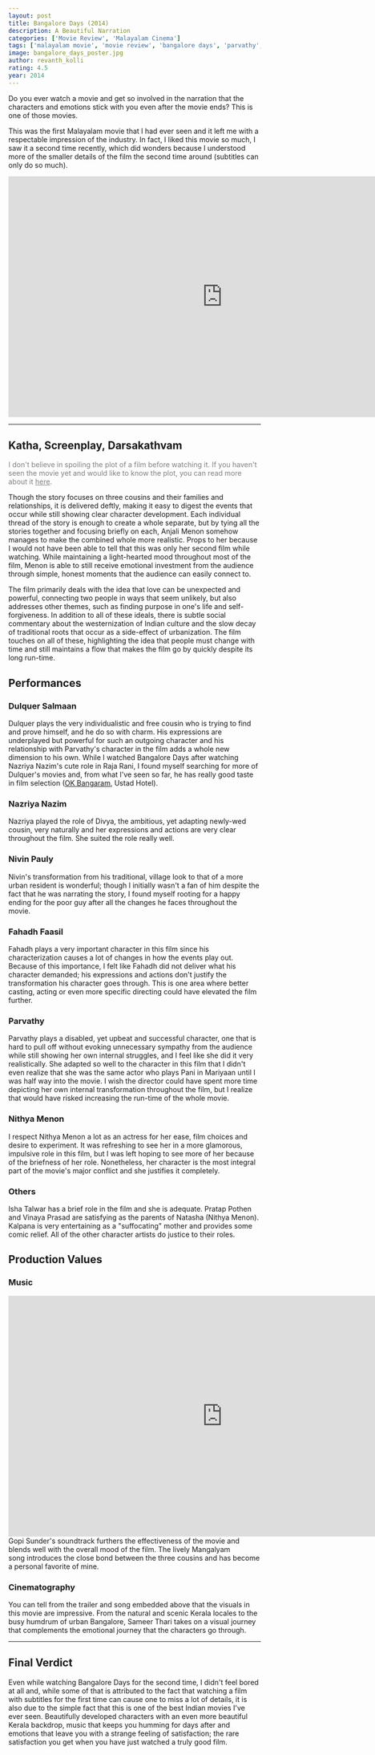 ```yaml
---
layout: post
title: Bangalore Days (2014)
description: A Beautiful Narration
categories: ['Movie Review', 'Malayalam Cinema']
tags: ['malayalam movie', 'movie review', 'bangalore days', 'parvathy', 'dulquer salmaan', 'nazriya nazim', 'fahadh faasil', 'nithya menon', 'gopi sunder', 'sameer thari', 'anjali menon']
image: bangalore_days_poster.jpg
author: revanth_kolli
rating: 4.5
year: 2014
---
```


Do you ever watch a movie and get so involved in the narration that the characters and emotions stick with you even after the movie ends? This is one of those movies.

This was the first Malayalam movie that I had ever seen and it left me with a respectable impression of the industry. In fact, I liked this movie so much, I saw it a second time recently, which did wonders because I understood more of the smaller details of the film the second time around (subtitles can only do so much).

<iframe width="853" height="480" src="https://www.youtube.com/embed/c4Li7aET3Y4" frameborder="0" allowfullscreen></iframe>

<hr />

<h2><span class="review_header">Katha, Screenplay, Darsakathvam</span></h2>
<span style="color:#808080;">I don't believe in spoiling the plot of a film before watching it. If you haven't seen the movie yet and would like to know the plot, you can read more about it <a style="color:#808080;" href="https://en.wikipedia.org/wiki/Bangalore_Days#Plot" target="_blank">here</a>.</span>

Though the story focuses on three cousins and their families and relationships, it is delivered deftly, making it easy to digest the events that occur while still showing clear character development. Each individual thread of the story is enough to create a whole separate, but by tying all the stories together and focusing briefly on each, Anjali Menon somehow manages to make the combined whole more realistic. Props to her because I would not have been able to tell that this was only her second film while watching. While maintaining a light-hearted mood throughout most of the film, Menon is able to still receive emotional investment from the audience through simple, honest moments that the audience can easily connect to.

The film primarily deals with the idea that love can be unexpected and powerful, connecting two people in ways that seem unlikely, but also addresses other themes, such as finding purpose in one's life and self-forgiveness. In addition to all of these ideals, there is subtle social commentary about the westernization of Indian culture and the slow decay of traditional roots that occur as a side-effect of urbanization. The film touches on all of these, highlighting the idea that people must change with time and still maintains a flow that makes the film go by quickly despite its long run-time.
<h2><span class="review_header">Performances</span></h2>
<h3>Dulquer Salmaan</h3>
Dulquer plays the very individualistic and free cousin who is trying to find and prove himself, and he do so with charm. His expressions are underplayed but powerful for such an outgoing character and his relationship with Parvathy's character in the film adds a whole new dimension to his own. While I watched Bangalore Days after watching Nazriya Nazim's cute role in Raja Rani, I found myself searching for more of Dulquer's movies and, from what I've seen so far, he has really good taste in film selection (<a href="https://manasulomaatalu.wordpress.com/2016/03/07/top-10-modern-telugu-romantic-comedies-from-the-past-decade/">OK Bangaram</a>, Ustad Hotel).
<h3>Nazriya Nazim</h3>
Nazriya played the role of Divya, the ambitious, yet adapting newly-wed cousin, very naturally and her expressions and actions are very clear throughout the film. She suited the role really well.
<h3>Nivin Pauly</h3>
Nivin's transformation from his traditional, village look to that of a more urban resident is wonderful; though I initially wasn't a fan of him despite the fact that he was narrating the story, I found myself rooting for a happy ending for the poor guy after all the changes he faces throughout the movie.
<h3>Fahadh Faasil</h3>
Fahadh plays a very important character in this film since his characterization causes a lot of changes in how the events play out. Because of this importance, I felt like Fahadh did not deliver what his character demanded; his expressions and actions don't justify the transformation his character goes through. This is one area where better casting, acting or even more specific directing could have elevated the film further.
<h3>Parvathy</h3>
Parvathy plays a disabled, yet upbeat and successful character, one that is hard to pull off without evoking unnecessary sympathy from the audience while still showing her own internal struggles, and I feel like she did it very realistically. She adapted so well to the character in this film that I didn't even realize that she was the same actor who plays Pani in Mariyaan until I was half way into the movie. I wish the director could have spent more time depicting her own internal transformation throughout the film, but I realize that would have risked increasing the run-time of the whole movie.
<h3>Nithya Menon</h3>
I respect Nithya Menon a lot as an actress for her ease, film choices and desire to experiment. It was refreshing to see her in a more glamorous, impulsive role in this film, but I was left hoping to see more of her because of the briefness of her role. Nonetheless, her character is the most integral part of the movie's major conflict and she justifies it completely.
<h3>Others</h3>
Isha Talwar has a brief role in the film and she is adequate. Pratap Pothen and Vinaya Prasad are satisfying as the parents of Natasha (Nithya Menon). Kalpana is very entertaining as a "suffocating" mother and provides some comic relief. All of the other character artists do justice to their roles.
<h2><span class="review_header">Production Values</span></h2>
<h3>Music</h3>
<iframe width="853" height="480" src="https://www.youtube.com/embed/a3UNpjnYquI" frameborder="0" allowfullscreen></iframe>
Gopi Sunder's soundtrack furthers the effectiveness of the movie and blends well with the overall mood of the film. The lively Mangalyam song introduces the close bond between the three cousins and has become a personal favorite of mine.
<h3>Cinematography</h3>
You can tell from the trailer and song embedded above that the visuals in this movie are impressive. From the natural and scenic Kerala locales to the busy humdrum of urban Bangalore, Sameer Thari takes on a visual journey that complements the emotional journey that the characters go through.

<hr />

<h2><span class="review_header">Final Verdict </span></h2>
Even while watching Bangalore Days for the second time, I didn't feel bored at all and, while some of that is attributed to the fact that watching a film with subtitles for the first time can cause one to miss a lot of details, it is also due to the simple fact that this is one of the best Indian movies I've ever seen. Beautifully developed characters with an even more beautiful Kerala backdrop, music that keeps you humming for days after and emotions that leave you with a strange feeling of satisfaction; the rare satisfaction you get when you have just watched a truly good film.

